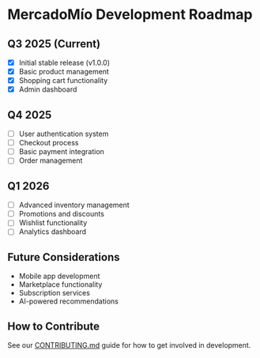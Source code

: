 # MercadoMío Development Roadmap

## Q3 2025 (Current)
- [x] Initial stable release (v1.0.0)
- [x] Basic product management
- [x] Shopping cart functionality
- [x] Admin dashboard

## Q4 2025
- [ ] User authentication system
- [ ] Checkout process
- [ ] Basic payment integration
- [ ] Order management

## Q1 2026
- [ ] Advanced inventory management
- [ ] Promotions and discounts
- [ ] Wishlist functionality
- [ ] Analytics dashboard

## Future Considerations
- Mobile app development
- Marketplace functionality
- Subscription services
- AI-powered recommendations

## How to Contribute
See our [CONTRIBUTING.md](CONTRIBUTING.md) guide for how to get involved in development.